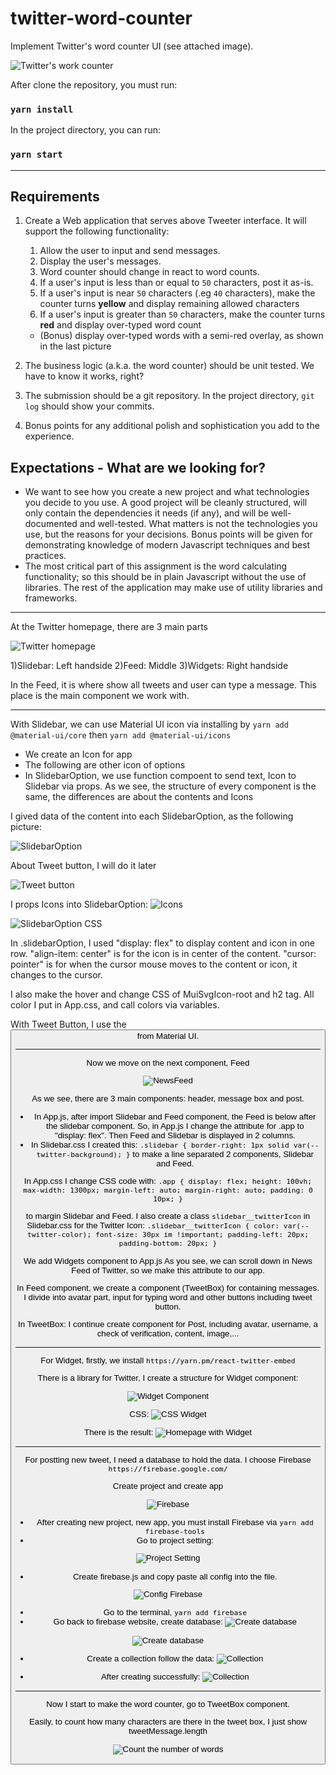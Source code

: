 # twitter-word-counter
Implement Twitter's word counter UI (see attached image).

![Twitter's work counter](https://gist.githubusercontent.com/huygn/ceda027d1f679ba2a99a2630815e5ff7/raw/d860a2917372c8f155e9a2c20161d9076e4b8340/image.jpg)

After clone the repository, you must run:

### `yarn install` 

In the project directory, you can run:

### `yarn start`

_______________________________________
## Requirements

1. Create a Web application that serves above Tweeter interface. It will support the following functionality:

    1. Allow the user to input and send messages.
    1. Display the user's messages.
    1. Word counter should change in react to word counts.
    1. If a user's input is less than or equal to `50` characters, post it as-is.
    1. If a user's input is near `50` characters (.eg `40` characters), make the counter turns **yellow** and display remaining allowed characters
    1. If a user's input is greater than `50` characters, make the counter turns **red** and display over-typed word count
      - (Bonus) display over-typed words with a semi-red overlay, as shown in the last picture

2. The business logic (a.k.a. the word counter) should be unit tested. We have to know it works, right?
3. The submission should be a git repository. In the project directory, `git log` should show your commits.
4. Bonus points for any additional polish and sophistication you add to the experience.

## Expectations - What are we looking for?

- We want to see how you create a new project and what technologies you decide to you use. A good project will be cleanly structured, will only contain the dependencies it needs (if any), and will be well-documented and well-tested. What matters is not the technologies you use, but the reasons for your decisions. Bonus points will be given for demonstrating knowledge of modern Javascript techniques and best practices.
- The most critical part of this assignment is the word calculating functionality; so this should be in plain Javascript without the use of libraries. The rest of the application may make use of utility libraries and frameworks.
_______________________________________

At the Twitter homepage, there are 3 main parts

![Twitter homepage](https://i.imgur.com/mH8qYUS.png)

1)Slidebar: Left handside
2)Feed: Middle
3)Widgets: Right handside

In the Feed, it is where show all tweets and user can type a message. This place is the main component we work with.

_______________________________________
With Slidebar, we can use Material UI icon via installing by `yarn add @material-ui/core` then `yarn add @material-ui/icons`
- We create an Icon for app
- The following are other icon of options 
- In SlidebarOption, we use function compoent to send text, Icon to Slidebar via props. As we see, the structure of every component is the same, the differences are about the contents and Icons

I gived data of the content into each SlidebarOption, as the following picture:

 ![SlidebarOption](https://i.imgur.com/bWr86me.png)

 About Tweet button, I will do it later

 ![Tweet button](https://i.imgur.com/liJfTC0.png)

 I props Icons into SlidebarOption:
  ![Icons](https://i.imgur.com/bWr86me.png)

  ![SlidebarOption CSS](https://i.imgur.com/YFWWOa7.png)

  In .slidebarOption, I used "display: flex" to display content and icon in one row. "align-item: center" is for the icon is in center of the content. "cursor: pointer" is for when the cursor mouse moves to the content or icon, it changes to the cursor.

  I also make the hover and change CSS of MuiSvgIcon-root and h2 tag. All color I put in App.css, and call colors via variables.

  With Tweet Button, I use the <Button> from Material UI. 
  
_______________________________________
Now we move on the next component, Feed

![NewsFeed](https://i.imgur.com/M6Y4SCR.png)

As we see, there are 3 main components: header, message box and post.

- In App.js, after import Slidebar and Feed component, the Feed is below after the slidebar component. So, in App.js I change the attribute for .app to "display: flex". Then Feed and Slidebar is displayed in 2 columns. 
- In Slidebar.css I created this:
`
.slidebar {
    border-right: 1px solid var(--twitter-background);
}
`
to make a line separated 2 components, Slidebar and Feed.


In App.css I change CSS code with:
`.app {
    display: flex;
    height: 100vh;
    max-width: 1300px;
    margin-left: auto;
    margin-right: auto;
    padding: 0 10px;
}`

to margin Slidebar and Feed. I also create a class `slidebar__twitterIcon` in Slidebar.css for the Twitter Icon:
`.slidebar__twitterIcon {
    color: var(--twitter-color);
    font-size: 30px im !important;
    padding-left: 20px;
    padding-bottom: 20px;
}`

We add Widgets component to App.js
As you see, we can scroll down in News Feed of Twitter, so we make this attribute to our app.


In Feed component, we create a component (TweetBox) for containing messages. I divide into avatar part, input for typing word and other buttons including tweet button.

In TweetBox:
I continue create component for Post, including avatar, username, a check of verification, content, image,...

_______________________________________
For Widget, firstly, we install `https://yarn.pm/react-twitter-embed`

There is a library for Twitter, I create a structure for Widget component:

![Widget Component](https://i.imgur.com/FSAe9sp.png)

CSS:
![CSS Widget](https://i.imgur.com/oXbXfHV.png)

There is the result:
![Homepage with Widget](https://i.imgur.com/ojOyupo.png)

_______________________________________
For postting new tweet, I need a database to hold the data. I choose Firebase `https://firebase.google.com/`

Create project and create app

![Firebase](https://i.imgur.com/nXvzxXF.png)

- After creating new project, new app, you must install Firebase via `yarn add firebase-tools`
- Go to project setting:

![Project Setting](https://i.imgur.com/EbX6hOw.png)

- Create firebase.js and copy paste all config into the file.

![Config Firebase](https://i.imgur.com/nt8GRIe.png)

- Go to the terminal, `yarn add firebase`
- Go back to firebase website, create database:
![Create database](https://i.imgur.com/oS8uLXN.png)

![Create database](https://i.imgur.com/zuoukeT.png)



- Create a collection follow the data:
![Collection](blob:https://imgur.com/37e516da-cd28-467d-b7d4-67211eedc371)

- After creating successfully:
![Collection](https://i.imgur.com/yNdfYuG.png)

_______________________________________
Now I start to make the word counter, go to TweetBox component.

Easily, to count how many characters are there in the tweet box, I just show tweetMessage.length

![Count the number of words](https://i.imgur.com/05OEErb.png)